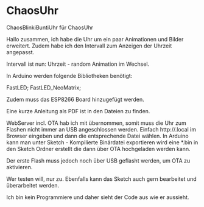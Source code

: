 # ChaosUhr
ChaosBlinkiBuntiUhr für ChaosUhr

Hallo zusammen, 
ich habe die Uhr um ein paar Animationen und Bilder erweitert.
Zudem habe ich den Intervall zum Anzeigen der Uhrzeit angepasst. 

Intervall ist nun: 
Uhrzeit - random Animation im Wechsel.

In Arduino werden folgende Bibliotheken benötigt:

FastLED;
FastLED_NeoMatrix;

Zudem muss das ESP8266 Board hinzugefügt werden. 

Eine kurze Anleitung als PDF ist in den Dateien zu finden.

WebServer incl. OTA hab ich mit übernommen, somit muss die Uhr zum Flashen nicht immer an USB angeschlossen werden. 
Einfach http://<hostname>.local im Browser eingeben und dann die entsprechende Datei wählen. 
In Arduino kann man unter Sketch - Kompilierte Binärdatei exportieren wird eine *.bin in den Sketch Ordner erstellt die dann über OTA hochgeladen werden kann.

Der erste Flash muss jedoch noch über USB geflasht werden, um OTA zu aktivieren. 

Wer testen will, nur zu.
Ebenfalls kann das Sketch auch gern bearbeitet und überarbeitet werden.

Ich bin kein Programmiere und daher sieht der Code aus wie er aussieht.
